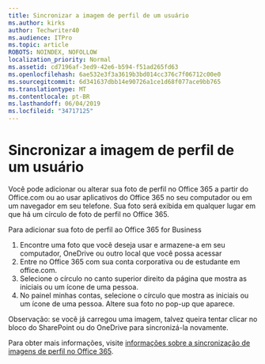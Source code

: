 ```yaml
---
title: Sincronizar a imagem de perfil de um usuário
ms.author: kirks
author: Techwriter40
ms.audience: ITPro
ms.topic: article
ROBOTS: NOINDEX, NOFOLLOW
localization_priority: Normal
ms.assetid: cd7196af-3ed9-42e6-b594-f51ad265fd63
ms.openlocfilehash: 6ae532e3f3a3619b3bd014cc376c7f06712c00e0
ms.sourcegitcommit: 6d341637dbb14e90726a1ce1d68f077ace9bb765
ms.translationtype: MT
ms.contentlocale: pt-BR
ms.lasthandoff: 06/04/2019
ms.locfileid: "34717125"
---
```

# <a name="sync-a-users-profile-picture"></a>Sincronizar a imagem de perfil de um usuário

<p>Você pode adicionar ou alterar sua foto de perfil no Office 365 a partir do Office.com ou ao usar aplicativos do Office 365 no seu computador ou em um navegador em seu telefone. Sua foto será exibida em qualquer lugar em que há um círculo de foto de perfil no Office 365.</p> <p>Para adicionar sua foto de perfil ao Office 365 for Business</p> <ol> <li>Encontre uma foto que você deseja usar e armazene-a em seu computador, OneDrive ou outro local que você possa acessar</li> <li>Entre no Office 365 com sua conta corporativa ou de estudante em office.com.</li> <li>Selecione o círculo no canto superior direito da página que mostra as iniciais ou um ícone de uma pessoa.</li> <li>No painel minhas contas, selecione o círculo que mostra as iniciais ou um ícone de uma pessoa. Altere sua foto no pop-up que aparece.</li> </ol> <p>Observação: se você já carregou uma imagem, talvez queira tentar clicar no bloco do SharePoint ou do OneDrive para sincronizá-la novamente.</p> <p>Para obter mais informações, visite <a href="https://support.office.com/en-us/article/information-about-profile-picture-synchronization-in-office-365-20594d76-d054-4af4-a660-401133e3d48a?ui=en-US&amp;rs=en-US&amp;ad=US">informações sobre a sincronização de imagens de perfil no Office 365</a>.</p>
